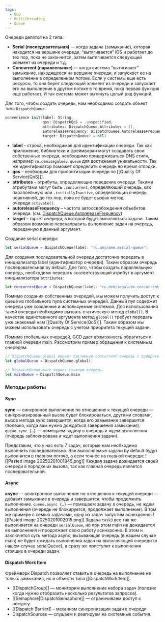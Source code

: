 ```yaml
---
tags:
  - GCD
  - Multithreading
  - Queue
---
```

Очереди делятся на 2 типа:
- **Serial (последовательная)** — когда задача (замыкание), которая находится на вершине очереди, “вытягивается” iOS и работает до тех пор, пока не закончится, затем вытягивается следующий элемент из очереди и т.д.
- **Concurrent (параллельные)** — когда система “вытягивает” замыкание, находящееся на вершине очереди, и запускает ее на выполнение в определенном потоке. Если у системы еще есть ресурсы, то она берет следующий элемент из очереди и запускает его на выполнение в другом потоке в то время, пока первая функция еще работает. И так система может вытянуть целый ряд функций.

Для того, чтобы создать очередь, нам необходимо создать объект типа `DispatchQueue`.
``` swift
convenience init(label: String, 
				 qos: DispatchQoS = .unspecified, 
				 attributes: DispatchQueue.Attributes = [],
				 autoreleaseFrequency: DispatchQueue.AutoreleaseFrequency = .inherit, 
				 target: DispatchQueue? = nil)
```
- **label** – строка, необходимая для идентификации очереди. Так как приложение, библиотеки и фреймворки могут создавать свои собственные очереди, необходимо придерживаться DNS стиля, например `ru.denisegaluev.queue` для достижения уникальности. Так же идентификатор поможет определить очередь во время отладки.
- **qos** – необходим для приоритизации очереди по [[Quality Of Service(QoS)]].
- **attributes** – атрибуты, определяющие поведение очереди. Такими атрибутами могут быть `.concurrent`, определяющий очередь, как параллельную или `.initiallyInactive`, определяющий очередь неактивной, до тех пор, пока не будет вызван метод очереди `activate()`.
- **autoreleaseFrequency** – частота автоосвобождения объебктов очереди. (см. [DispatchQueue.AutoreleaseFrequency](https://developer.apple.com/documentation/dispatch/dispatchqueue/autoreleasefrequency))
- **target** – таргет очереди, в которой будут выполняться задачи. Таким образом возможно перенаправить выполнение задач на очередь, переданную в данный аргумент.

Создание serial очереди:
``` swift
let serialQueue = DispatchQueue(label: "ru.anyname.serial-queue")
```
Для создания последовательной очереди достаточно передать в инициализатор label (идентификатор очереди). Таким образом очередь последовательная by default. Для того, чтобы создать параллельную очередь, необходимо передать соответствующий атрибут в аргумент инициализатора `attributes`:
``` swift
let concurrentQueue = DispatchQueue(label: "ru.denisegaluev.concurrent-queue", attributes: .concurrent)
```
Помимо создания собственных очередей, мы можем получить доступ к queue из глобального пула системных очередей. Данный пул содержит очереди уже созданные и используемые системой. Для использования такой очереди необходимо вызвать статическую метод `global()`.
В качестве единственного аргумента метод `global()` требует передать уже знакомый нам [[Quality Of Service(QoS)]]. Таким образом мы можем использовать очередь с учетом приоритета текущей задачи.

Помимо глобальных очередей, GCD дает возможность обратиться к главной очереди main. Рассмотрим пример обращения к системным очередям:
```swift
// DispatchQueue.global вернет системную concurrent очередь с приоритетом default.
let globalQueue = DispatchQueue.global()

// DispatchQueue.main вернет главную очередь.
let mainQueue = DispatchQueue.main
```
### Методы работы
#### Sync
**sync** — синхронное выполнение по отношению к текущей очереди — синхронизированный вызов будет блокироваться, другими словами, вызов метода sync завершится, когда его замыкание завершится (полезно, когда вам нужно дождаться завершения замыкания).
`queue.sync {…}` — помещаем задачу в очередь и ждем выполнения (очередь заблокирована и ждет выполнения задачи).

Представим, что у нас есть 7 задач, которые нам необходимо выполнить последовательно. Все выполняемые задачи by default будут выполнятся в главном потоке, а если точнее на главной очереди:
![[Pasted image 20250201001845.png]]
Каждая задача дожидается своей очереди в порядке их вызова, так как главная очередь является последовательной.
#### Async
**async** — асинхронное выполнение по отношению к текущей очереди — добавит замыкание в очередь и завершится, чтобы продолжить выполнение.
`queue.async {…}` — помещаем задачу в очередь, не ждем выполнения (очередь не блокируется, продолжает выполнение).
В том же примере с семью задачами, одну из задач запустим асинхронно:
![[Pasted image 20250201002015.png]]
Задача `task3` все так же выполняется на очереди `serialQueue`, но при этом main не дожидается ее выполнения и продолжает свою работу асинхронно. В этом и заключется суть метода async, вызывающая очередь (в нашем случае main) не будет ожидать выполнения задач на выполняющей очереди (в нашем случае serialQueue), а сразу же приступит к выполнения стоящих в очереди задач.


#### Dispatch Work Item
Фреймворк Dispatch позволяет ставить в очередь на выполнение не только замыкания, но и объекты типа [[DispatchWorkItem]].


- [[DispatchGroup]] — мониторим выполнение набора задач (полезно когда нужно отобразить несколько результатов запросов).
- [[Semaphore|DispatchSemaphore]] — ограничиваем доступ к ресурсу.
- [[Dispatch Barrier]] – механизм синхронизации задач в очереди
- DispatchSources — слушаем и реагируем на системные события.